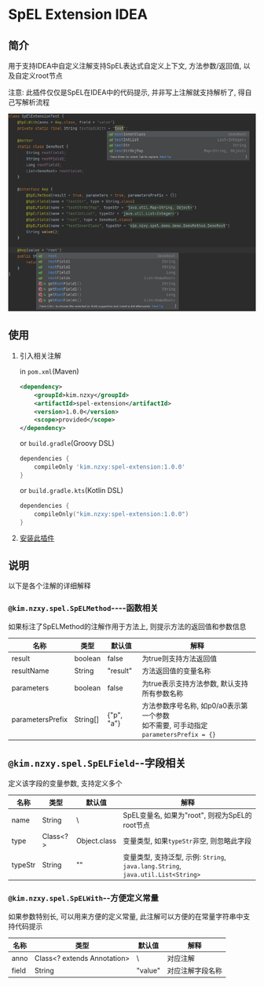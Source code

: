 # SpEL Extension IDEA

## 简介

用于支持IDEA中自定义注解支持SpEL表达式自定义上下文, 方法参数/返回值, 以及自定义root节点

注意: 此插件仅仅是SpEL在IDEA中的代码提示, 并非写上注解就支持解析了, 得自己写解析流程

![demo](./doc/img/demo.png)

## 使用

1. 引入相关注解

   in `pom.xml`(Maven)

   ```xml
   <dependency>
       <groupId>kim.nzxy</groupId>
       <artifactId>spel-extension</artifactId>
       <version>1.0.0</version>
       <scope>provided</scope>
   </dependency>
   ```

   or `build.gradle`(Groovy DSL)

   ```groovy
   dependencies {
       compileOnly 'kim.nzxy:spel-extension:1.0.0'
   }
   ```

   or `build.gradle.kts`(Kotlin DSL)

   ```kotlin
   dependencies {
       compileOnly("kim.nzxy:spel-extension:1.0.0")
   }
   ```

2. [安装此插件](https://plugins.jetbrains.com/plugin/23337-spel-extension/)

## 说明

以下是各个注解的详细解释

### `@kim.nzxy.spel.SpELMethod`----函数相关

如果标注了SpELMethod的注解作用于方法上, 则提示方法的返回值和参数信息

| 名称             | 类型     | 默认值     | 解释                                                         |
| ---------------- | -------- | ---------- | ------------------------------------------------------------ |
| result           | boolean  | false      | 为true则支持方法返回值                                       |
| resultName       | String   | "result"   | 方法返回值的变量名称                                         |
| parameters       | boolean  | false      | 为true表示支持方法参数, 默认支持所有参数名称                 |
| parametersPrefix | String[] | {"p", "a"} | 方法参数序号名称, 如p0/a0表示第一个参数<br />如不需要, 可手动指定`parametersPrefix = {}` |

## `@kim.nzxy.spel.SpELField`--字段相关

定义该字段的变量参数, 支持定义多个

| 名称    | 类型     | 默认值       | 解释                                                         |
| ------- | -------- | ------------ | ------------------------------------------------------------ |
| name    | String   | \            | SpEL变量名, 如果为"root", 则视为SpEL的root节点               |
| type    | Class<?> | Object.class | 变量类型, 如果`typeStr`非空, 则忽略此字段                    |
| typeStr | String   | ""           | 变量类型, 支持泛型, 示例: `String`, `java.lang.String`, `java.util.List<String>` |

### `@kim.nzxy.spel.SpELWith`--方便定义常量

如果参数特别长, 可以用来方便的定义常量, 此注解可以方便的在常量字符串中支持代码提示

| 名称  | 类型                        | 默认值  | 解释             |
| ----- | --------------------------- | ------- | ---------------- |
| anno  | Class<? extends Annotation> | \       | 对应注解         |
| field | String                      | "value" | 对应注解字段名称 |
